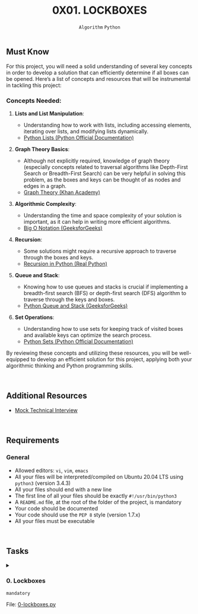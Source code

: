 <h1 align="center"><b>0X01. LOCKBOXES</b></h1>
<div align="center"><code>Algorithm</code> <code>Python</code></div>

<!-- <br>
<hr>
<h3><a href=>Notes</a></h3>
<hr> -->


<!--==================================================-->
<br>

## Must Know
For this project, you will need a solid understanding of several key concepts in order to develop a solution that can efficiently determine if all boxes can be opened. Here’s a list of concepts and resources that will be instrumental in tackling this project:

<h3>Concepts Needed:</h3>

<ol>
<li><p><strong>Lists and List Manipulation</strong>:</p>
<ul>
<li>Understanding how to work with lists, including accessing elements, iterating over lists, and modifying lists dynamically.</li>
<li><a href="https://docs.python.org/3/tutorial/datastructures.html" target="_blank" title="Python Lists (Python Official Documentation)">Python Lists (Python Official Documentation)</a></li>
</ul></li>
<li><p><strong>Graph Theory Basics</strong>:</p>
<ul>
<li>Although not explicitly required, knowledge of graph theory (especially concepts related to traversal algorithms like Depth-First Search or Breadth-First Search) can be very helpful in solving this problem, as the boxes and keys can be thought of as nodes and edges in a graph.</li>
<li><a href="https://www.khanacademy.org/computing/computer-science/algorithms/graph-representation/a/representing-graphs" target="_blank" title="Graph Theory (Khan Academy)">Graph Theory (Khan Academy)</a></li>
</ul></li>
<li><p><strong>Algorithmic Complexity</strong>:</p>
<ul>
<li>Understanding the time and space complexity of your solution is important, as it can help in writing more efficient algorithms.</li>
<li><a href="https://www.geeksforgeeks.org/asymptotic-notation-and-analysis-based-on-input-size-of-algorithms/g" target="_blank" title="Big O Notation (GeeksforGeeks)">Big O Notation (GeeksforGeeks)</a></li>
</ul></li>
<li><p><strong>Recursion</strong>:</p>
<ul>
<li>Some solutions might require a recursive approach to traverse through the boxes and keys.</li>
<li><a href="https://realpython.com/python-recursion/" target="_blank" title="Recursion in Python (Real Python)">Recursion in Python (Real Python)</a></li>
</ul></li>
<li><p><strong>Queue and Stack</strong>:</p>
<ul>
<li>Knowing how to use queues and stacks is crucial if implementing a breadth-first search (BFS) or depth-first search (DFS) algorithm to traverse through the keys and boxes.</li>
<li><a href="https://www.geeksforgeeks.org/queue-in-python/" target="_blank" title="Python Queue and Stack (GeeksforGeeks)">Python Queue and Stack (GeeksforGeeks)</a></li>
</ul></li>
<li><p><strong>Set Operations</strong>:</p>
<ul>
<li>Understanding how to use sets for keeping track of visited boxes and available keys can optimize the search process.</li>
<li><a href="https://docs.python.org/3/tutorial/datastructures.html#sets" target="_blank" title="Python Sets (Python Official Documentation)">Python Sets (Python Official Documentation)</a></li>
</ul></li>
</ol>

By reviewing these concepts and utilizing these resources, you will be well-equipped to develop an efficient solution for this project, applying both your algorithmic thinking and Python programming skills.


<!--==================================================-->
<br>

## Additional Resources
<ul>
<li><a href="https://www.youtube.com/watch?feature=shared&v=V8DGdPkBBxg" target="_blank" title="Mock Technical Interview">Mock Technical Interview</a></li>
</ul>


<!--==================================================-->
<br>

## Requirements
<h3>General</h3>

- Allowed editors: <code>vi</code>, <code>vim</code>, <code>emacs</code>
- All your files will be interpreted/compiled on Ubuntu 20.04 LTS using <code>python3</code> (version 3.4.3)
- All your files should end with a new line
- The first line of all your files should be exactly <code>#!/usr/bin/python3</code>
- A <code>README.md</code> file, at the root of the folder of the project, is mandatory
- Your code should be documented
- Your code should use the <code>PEP 8</code> style (version 1.7.x)
- All your files must be executable

<!--==================================================-->
<br>

## Tasks
<details>
<summary>

### 0. Lockboxes
`mandatory`

File: [0-lockboxes.py]()
</summary>

<p>You have <code>n</code> number of locked boxes in front of you. 
Each box is numbered sequentially from <code>0</code> to <code>n - 1</code> and each box may contain keys to the other boxes. </p>

<p>Write a method that determines if all the boxes can be opened.</p>

<ul>
<li>Prototype: <code>def canUnlockAll(boxes)</code></li>
<li><code>boxes</code> is a list of lists</li>
<li>A key with the same number as a box opens that box</li>
<li>You can assume all keys will be positive integers

<ul>
<li>There can be keys that do not have boxes</li>
</ul></li>
<li>The first box <code>boxes[0]</code> is unlocked</li>
<li>Return <code>True</code> if all boxes can be opened, else return <code>False</code></li>
</ul>

<pre><code>carrie@ubuntu:~/0x01-lockboxes$ cat main_0.py
#!/usr/bin/python3

canUnlockAll = __import__('0-lockboxes').canUnlockAll

boxes = [[1], [2], [3], [4], []]
print(canUnlockAll(boxes))

boxes = [[1, 4, 6], [2], [0, 4, 1], [5, 6, 2], [3], [4, 1], [6]]
print(canUnlockAll(boxes))

boxes = [[1, 4], [2], [0, 4, 1], [3], [], [4, 1], [5, 6]]
print(canUnlockAll(boxes))

carrie@ubuntu:~/0x01-lockboxes$
</code></pre>

<pre><code>carrie@ubuntu:~/0x01-lockboxes$ ./main_0.py
True
True
False
carrie@ubuntu:~/0x01-lockboxes$
</code></pre>


</details>

